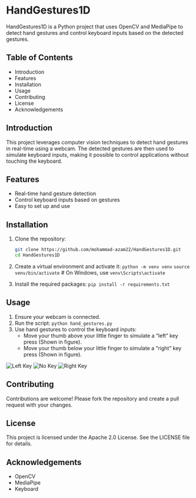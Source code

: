 # HandGestures1D

HandGestures1D is a Python project that uses OpenCV and MediaPipe to detect hand gestures and control keyboard inputs based on the detected gestures.

## Table of Contents
- Introduction
- Features
- Installation
- Usage
- Contributing
- License
- Acknowledgements

## Introduction
This project leverages computer vision techniques to detect hand gestures in real-time using a webcam. The detected gestures are then used to simulate keyboard inputs, making it possible to control applications without touching the keyboard.

## Features
- Real-time hand gesture detection<br>
- Control keyboard inputs based on gestures<br>
- Easy to set up and use

## Installation
1. Clone the repository:
   ```sh
   git clone https://github.com/mohammad-azam22/HandGestures1D.git
   cd HandGestures1D
   ```
2. Create a virtual environment and activate it:
  `python -m venv venv`
  `source venv/bin/activate`  # On Windows, use `venv\Scripts\activate`

3. Install the required packages:
   `pip install -r requirements.txt`
## Usage
  1. Ensure your webcam is connected.
  2. Run the script:
    `python hand_gestures.py`
  3. Use hand gestures to control the keyboard inputs:
      - Move your thumb above your little finger to simulate a “left” key press (Shown in figure).<br>
       - Move your thumb below your little finger to simulate a “right” key press (Shown in figure).
  
  ![Left Key](https://github.com/user-attachments/assets/4dadacc7-7dde-4584-8ccc-cd63a793d515)
  ![No Key](https://github.com/user-attachments/assets/56f09d6f-37da-49c5-897b-93fc1ecf627b)
  ![Right Key](https://github.com/user-attachments/assets/c198d5b6-15c1-45a0-8ce2-6b524078828b)

## Contributing
Contributions are welcome! Please fork the repository and create a pull request with your changes.

## License
This project is licensed under the Apache 2.0 License. See the LICENSE file for details.

## Acknowledgements
  - OpenCV
  - MediaPipe
  - Keyboard
